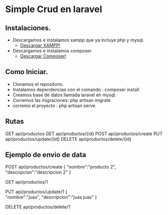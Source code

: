 # Simple Crud en laravel

## Instalaciones.

* Descargamos e instalamos xampp que ya incluye php y mysql.
    - [Descargar XAMPP!](https://www.apachefriends.org/es/index.html)
* Descargamos e instalamos composer.
    - [Descargar Composer!](https://getcomposer.org/download/)

## Como Iniciar.

* Clonamos el repositorio.
* Instalamos dependencias con el comando : composer install
* Creamos base de datos llamada laravel en mysql.
* Corremos las migraciones: php artisan migrate
* corremo el proyecto : php artisan serve

## Rutas
GET     api/productos
GET     api/productos/{id}
POST    api/productos/create
PUT     api/productos/update/{id}
DELETE  api/productos/delete/{id}

## Ejemplo de envio de data
POST    api/productos/create
{
    "nombre":"producto 2",
    "descripcion":"descripcion 2"
}

GET    api/productos/1

PUT     api/productos/update/1
{    
    "nombre":"juas",
    "descripcion":"juas juas"
}

DELETE api/productos/delete/1